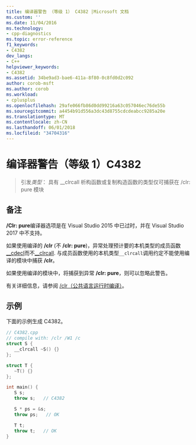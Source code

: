 ```yaml
---
title: 编译器警告 （等级 1） C4382 |Microsoft 文档
ms.custom: ''
ms.date: 11/04/2016
ms.technology:
- cpp-diagnostics
ms.topic: error-reference
f1_keywords:
- C4382
dev_langs:
- C++
helpviewer_keywords:
- C4382
ms.assetid: 34be9ad3-bae6-411a-8f80-0c8fd0d2c092
author: corob-msft
ms.author: corob
ms.workload:
- cplusplus
ms.openlocfilehash: 29afe066fb86d0dd99216a63c057046ec76de55b
ms.sourcegitcommit: a4454b91d556a3dc43d8755cdcdeabcc9285a20e
ms.translationtype: MT
ms.contentlocale: zh-CN
ms.lasthandoff: 06/01/2018
ms.locfileid: "34704316"
---
```

# <a name="compiler-warning-level-1-c4382"></a>编译器警告（等级 1）C4382

> 引发*类型*： 具有 __clrcall 析构函数或复制构造函数的类型仅可捕获在 /clr: pure 模块

## <a name="remarks"></a>备注

**/Clr: pure**编译器选项是在 Visual Studio 2015 中已过时，并在 Visual Studio 2017 中不支持。

如果使用编译的 **/clr** (不 **/clr: pure**)，异常处理预计要的本机类型的成员函数[__cdecl](../../cpp/cdecl.md)而不[__clrcall](../../cpp/clrcall.md). 与成员函数使用的本机类型`__clrcall`调用约定不能使用编译的模块中捕获 **/clr**。

如果使用编译的模块中，将捕获到异常 **/clr: pure**，则可以忽略此警告。

有关详细信息，请参阅 [/clr（公共语言运行时编译）](../../build/reference/clr-common-language-runtime-compilation.md)。

## <a name="example"></a>示例

下面的示例生成 C4382。

```cpp
// C4382.cpp
// compile with: /clr /W1 /c
struct S {
   __clrcall ~S() {}
};

struct T {
   ~T() {}
};

int main() {
   S s;
   throw s;   // C4382

   S * ps = &s;
   throw ps;   // OK

   T t;
   throw t;   // OK
}
```